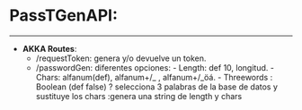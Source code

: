 # PassTGenAPI:
---
- **AKKA Routes**:
 	- /requestToken: genera y/o devuelve un token.
 	- /passwordGen: diferentes opciones:
 				- Length: def 10, longitud.
 				- Chars: alfanum(def), alfanum+/_ , alfanum+/_öá.
 				- Threewords : Boolean (def false)
 					? selecciona 3 palabras de la base de datos y sustituye los chars
 					:genera una string de length y chars
 					
